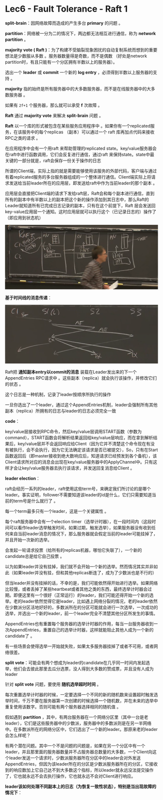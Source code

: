 # Lec6 - Fault Tolerance - Raft 1

**split-brain**：因网络故障而造成的产生多台 **primary** 的问题 。

**partition**：网络被一分为二的情况下，两边都无法相互进行通信，称为 **network partition** 。

**majority vote ( Raft )**：为了构建不受脑裂现象困扰的自动复制系统而想到的重要想法是少数服从多数 。服务器数量得是奇数，而不是偶数 （好处是network partition时，有且只能有一个分区拥有半数以上的服务器）。

选出一个 **leader** 或 **commit** 一个新的 **log entry** ，必须得到半数以上服务器的支持 。

**majority** 指的始终是所有服务器中的大多数服务器，而不是在线服务器中的大多数服务器 。

如果有 `2f+1` 个服务器，那么就可以承受 **f** 次故障 。

**Raft** 通过 **majority vote** 来解决 **split-brain** 问题 。

**Raft** 以一个库的形式被包含在某些服务应用程序中 。如果你有一个replicated服务，在该服务中的每个replicas （副本）可以通过一个 raft 库再加点代码来接收RPC之类的请求 。

在应用程序中会有一个用raft 来帮助管理的replicated state。key/value服务器会在raft中进行函数调用，它们会反复进行通信，通过raft 来保持state。state中最关键的一部分就是，raft会保存一份关于操作的日志

所谓的Client端，实际上指的就是需要能够使用该服务的外部代码，客户端与通过有着replicated服务的多台服务器组成的一个整体进行通信。Client端实际上将请求发送给当前leader所在的应用层，即发送给raft中作为当前leader的那个副本 。

应用层会直接把Client端的请求下发给raft层，Raft会和每个副本进行通信，直到所有的副本中有半数以上的副本把这个新的操作添加到其日志中，那么Raft的Leader就知道所有已完成日志记录的副本，只有在这个前提下，Raft 层会发送回key-value应用层一个通知。这时应用层就可以执行这个（已记录日志的）操作了（即应用到状态机）

![](./img/rep.png)

**基于时间线的消息传递**：

![](img/time.png)

Raft把 **通知副本entry以commit的消息** 装载在Leader发出来的下一个AppendEntries RPC请求中 。这些副本（replica）就会执行该操作，并修改它们的状态 。

这个日志是一种机制，记录了leader按顺序所执行的操作

一旦你选出了一个leader，通过这个AppendEntries机制，leader会强制所有其他副本（replica）所拥有的日志与leader的日志必须完全一致

**code**：

key/value层接收到RPC命令，然后key/value层调用START函数（参数为command），START函数会将解析结果返回给key/value层响应，而在拿到解析结果后，key/value层并不会返回响应给Client（因为它并不清楚这个命令现在有没有被执行，会不会执行，因为它无法确定该请求是否已被提交），So，只有在Start函数返回后（即master接收到绝大数响应后，知道请求已经预发到各个备机），该Client请求所对应的消息会出现在key/value服务器中的ApplyChannel中。只有这样才会让key/value服务器去执行该请求，并发送回复消息给Client 。

**leader election**：

raft会经历一系列的leader，raft使用这些term号，来确定我们所讨论的是哪个leader。事实证明，follower不需要知道该leader的id是什么，它们只需要知道当前的term号是什么就行了 。

每一个term最多只有一个leader，这是一个关键属性 。

每个raft服务器中会有一个election timer（选举计时器），在一段时间内（这段时间可以看作leader选举触发时间，如果过期，触发选举），如果服务器没有收到任何来自当前leader消息的情况下，那么服务器就会假定当前的leader可能挂掉了，并且开始一次新的选举。

会发起一轮请求投票（给所有的replicas机器，哪怕它失联了），一个新的candidate总是给它自己投票 。

以为如果leader并没有挂掉，我们就不会开始一个新的选举。然而情况其实并非如此（如果leader并没有挂，但和其他replicas断连了，成为了少数派也是不行的）

但当leader并没有挂掉的话，不幸的是，我们可能依然得开始进行选举。如果网络比较慢，或者丢掉了某些heartbeat或者其他之类的东西，最终选举计时器会过期。即便这里有一个很好（正常运行）的leader，我们可能还得开始一个新的选举。老的leader依然觉得它是leader，比如遇上网络分裂的情况，老的leader依然在少数派分区活地好好的，多数派所在的分区可能就会进行一次选举，一次成功的选举，并选出一个新的leader，前一个leader完全不清楚其他分区所发生的事情。

AppendEntries也有重置每个服务器的选举计时器的作用，每当一台服务器收到一次AppendEntries，重置自己的选举计时器，这样就能阻止其他人成为一个新的candidate了 。

有一些场景会使得选举一开始就失败，如果太多服务器挂掉了或者不可用，或者网络很差。

**split vote**：可能会有两个想成为leader的candidate在几乎同一时间内发起选举，他们会去彼此那里去瓜分选票，没人得到大多数的赞成票，并且没有人成为leader

针对 **split vote** 问题，要使用 **随机选举超时时间** 。

每次重置选举计时器的时候，一定要选择一个不同的新的随机数来设置超时触发选举时间，千万不要在服务器第一次创建的时候选择一个随机数，并在未来的选举中重复使用该数字。否则可能有两个服务器选择相同的随机值 。

假如遇到 **partition** ，其中，有两台服务器在一个网络分区里（其中一台是老leader），它们是这些服务器中的少数派，服务器中的多数派则是在另一半网络中。在多数派所在的网络分区中，它们选出了一个新的leader。那原来老的leader会怎么样呢？

有两个潜在问题。其中一个不是问题的问题是，如果在另一个分区中有一个leader，并且那里面的服务器数量并不占服务器总数量的大多数，一个Client向这个leader发送一个请求时，少数派服务器所在分区中的leader会对外发送AppendEntries，但因为该leader所在的分区是少数派服务器所在的分区，它接收到的响应数加上它自己达不到大多数这个指标，所以leader就永远没法提交操作了，它也就永远不会去执行操作，它也就永远不会对Client进行响应。

**leader该如何处理不同副本上的日志（为恢复一致性状态），特别是当出现故障的情况下**：

